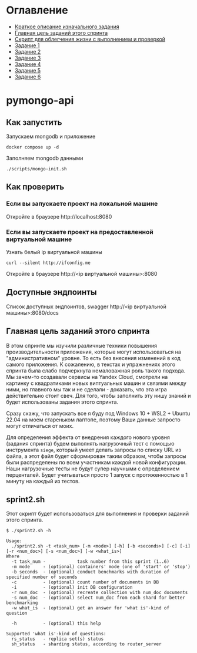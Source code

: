 # Оглавление

- [Краткое описание изначального задания](#pymongo-api)
- [Главная цель заданий этого спринта](#главная-цель-заданий-этого-спринта)
- [Скрипт для облегчения жизни с выполнением и проверкой](#sprint2sh)
- [Задание 1](mongo-single/README.md)
- [Задание 2](mongo-sharding/README.md)
- [Задание 3](mongo-sharding-repl/README.md)
- [Задание 4](sharding-repl-cache/README.md)
- [Задание 5](sharding-repl-cache-apisix/README.md)
- [Задание 6](sharding-repl-cache-cdn/README.md)

# pymongo-api

## Как запустить

Запускаем mongodb и приложение

```shell
docker compose up -d
```

Заполняем mongodb данными

```shell
./scripts/mongo-init.sh
```

## Как проверить

### Если вы запускаете проект на локальной машине

Откройте в браузере http://localhost:8080

### Если вы запускаете проект на предоставленной виртуальной машине

Узнать белый ip виртуальной машины

```shell
curl --silent http://ifconfig.me
```

Откройте в браузере http://<ip виртуальной машины>:8080

## Доступные эндпоинты

Список доступных эндпоинтов, swagger http://<ip виртуальной машины>:8080/docs

## Главная цель заданий этого спринта

В этом спринте мы изучили различные техники повышения производительности
приложения, которые могут использоваться на "административном" уровне. То есть
без внесения изменений в код самого приложения. К сожалению, в текстах и
упражнениях этого спринта была слабо подчеркнута немаловажная роль такого
подхода. Мы зачем-то создавали сервисы на Yandex Cloud, смотрели на картинку
с квадратиками новых виптуальных машин и связями между ними, но главного мы
так и не сделали - доказать, что эта игра действительно стоит свеч. Для того,
чтобы заполнить эту нишу знаний и будет использованы задания этого спринта.

Сразу скажу, что запускать все я буду под Windows 10 + WSL2 + Ubuntu 22.04 на
моем стареньком лаптопе, поэтому Ваши данные запросто могут отличаться от моих.

Для определения эффекта от внедрения каждого нового уровня (задания спринта)
будем выполнять нагрузочный тест с помощью инструмента ```siege```, который
умеет делать запросы по списку URL из файла, а этот файл будет сформирован
таким образом, чтобы запросы были распределены по всем участникам каждой
новой конфигурации. Наши нагрузочные тесты не будут супер научными с определением
перценталей. Будет учитываться просто 1 запуск с протяженностью в 1 минуту на
каждый из тестов.

## sprint2.sh

Этот скрипт будет использоваться для выполнения и проверки заданий этого спринта.
```
$ ./sprint2.sh -h

Usage:
  ./sprint2.sh -t <task_num> [-m <mode>] [-h] [-b <seconds>] [-c] [-i] [-r <num_doc>] [-s <num_doc>] [-w <what_is>]
Where
  -t task_num -            task number from this sprint (1..6)
  -m mode     - (optional) containers' mode (one of 'start' or 'stop')
  -b seconds  - (optional) conduct benchmarks with duration of specified number of seconds
  -c          - (optional) count number of documents in DB
  -i          - (optional) init DB configuration
  -r num_doc  - (optional) recreate collection with num_doc documents
  -s num_doc  - (optional) select num_doc from each shard for better benchmarking
  -w what_is  - (optional) get an answer for 'what is'-kind of question

  -h          - (optional) this help

Supported 'what is'-kind of questions:
  rs_status   - replica set(s) status
  sh_status   - sharding status, according to router_server

```
